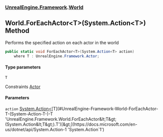 ### [UnrealEngine.Framework](./UnrealEngine-Framework.md 'UnrealEngine.Framework').[World](./World.md 'UnrealEngine.Framework.World')
## World.ForEachActor&lt;T&gt;(System.Action&lt;T&gt;) Method
Performs the specified action on each actor in the world  
```csharp
public static void ForEachActor<T>(System.Action<T> action)
    where T : UnrealEngine.Framework.Actor;
```
#### Type parameters
<a name='UnrealEngine-Framework-World-ForEachActor-T-(System-Action-T-)-T'></a>
`T`  

Constraints [Actor](./Actor.md 'UnrealEngine.Framework.Actor')  
  
#### Parameters
<a name='UnrealEngine-Framework-World-ForEachActor-T-(System-Action-T-)-action'></a>
`action` [System.Action&lt;](https://docs.microsoft.com/en-us/dotnet/api/System.Action-1 'System.Action`1')[T](#UnrealEngine-Framework-World-ForEachActor-T-(System-Action-T-)-T 'UnrealEngine.Framework.World.ForEachActor&lt;T&gt;(System.Action&lt;T&gt;).T')[&gt;](https://docs.microsoft.com/en-us/dotnet/api/System.Action-1 'System.Action`1')  
  
